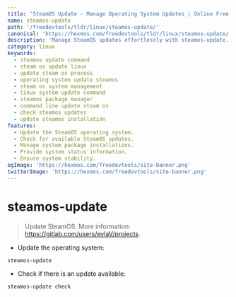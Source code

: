 ```yaml
---
title: 'SteamOS Update - Manage Operating System Updates | Online Free DevTools by Hexmos'
name: steamos-update
path: '/freedevtools/tldr/linux/steamos-update/'
canonical: 'https://hexmos.com/freedevtools/tldr/linux/steamos-update/'
description: 'Manage SteamOS updates effortlessly with steamos-update. Update your operating system and check for available updates through the command line. Free online tool, no registration required.'
category: linux
keywords:
  - steamos update command
  - steam os update linux
  - update steam os process
  - operating system update steamos
  - steam os system management
  - linux system update command
  - steamos package manager
  - command line update steam os
  - check steamos updates
  - update steamos installation
features:
  - Update the SteamOS operating system.
  - Check for available SteamOS updates.
  - Manage system package installations.
  - Provide system status information.
  - Ensure system stability.
ogImage: 'https://hexmos.com/freedevtools/site-banner.png'
twitterImage: 'https://hexmos.com/freedevtools/site-banner.png'
---
```


# steamos-update

> Update SteamOS.
> More information: <https://gitlab.com/users/evlaV/projects>.

- Update the operating system:

`steamos-update`

- Check if there is an update available:

`steamos-update check`
